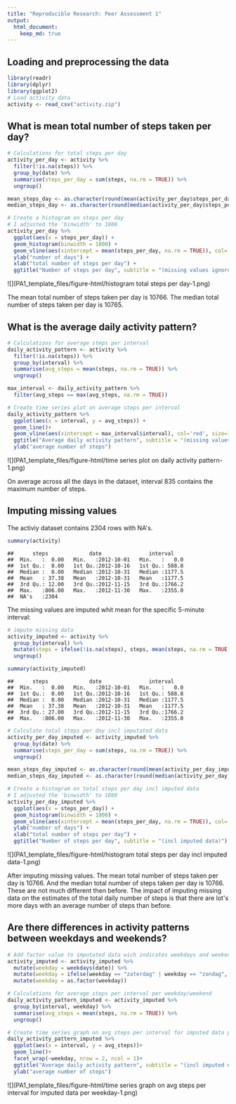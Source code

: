```yaml
---
title: "Reproducible Research: Peer Assessment 1"
output: 
  html_document:
    keep_md: true
---
```



## Loading and preprocessing the data


```r
library(readr)
library(dplyr)
library(ggplot2)
# Load activity data
activity <- read_csv("activity.zip")
```


## What is mean total number of steps taken per day?


```r
# Calculations for total steps per day
activity_per_day <- activity %>%
  filter(!is.na(steps)) %>%
  group_by(date) %>%
  summarise(steps_per_day = sum(steps, na.rm = TRUE)) %>%
  ungroup()

mean_steps_day <- as.character(round(mean(activity_per_day$steps_per_day, na.rm = TRUE)))
median_steps_day <- as.character(round(median(activity_per_day$steps_per_day, na.rm = TRUE)))
```


```r
# Create a histogram on steps per day 
# I adjusted the 'binwidth' to 1800
activity_per_day %>%
  ggplot(aes(x = steps_per_day)) +
  geom_histogram(binwidth = 1800) +
  geom_vline(aes(xintercept = mean(steps_per_day, na.rm = TRUE)), col='red', size=1, lty=2) + 
  ylab("number of days") +
  xlab("total number of steps per day") +
  ggtitle("Number of steps per day", subtitle = "(missing values ignored)")
```

![](PA1_template_files/figure-html/histogram total steps per day-1.png)<!-- -->

The mean total number of steps taken per day is 10766.
The median total number of steps taken per day is 10765.


## What is the average daily activity pattern?


```r
# Calculations for average steps per interval
daily_activity_pattern <- activity %>%
  filter(!is.na(steps)) %>%
  group_by(interval) %>%
  summarise(avg_steps = mean(steps, na.rm = TRUE)) %>%
  ungroup()

max_interval <- daily_activity_pattern %>%
  filter(avg_steps == max(avg_steps, na.rm = TRUE))
```


```r
# Create time series plot on average steps per interval
daily_activity_pattern %>%
  ggplot(aes(x = interval, y = avg_steps)) +
  geom_line()+
  geom_vline(aes(xintercept = max_interval$interval), col='red', size=1, lty=2) + 
  ggtitle("Average daily activity pattern", subtitle = "(missing values ignored)") +
  ylab("average number of steps")
```

![](PA1_template_files/figure-html/time series plot on daily activity pattern-1.png)<!-- -->

On average across all the days in the dataset, interval 835 contains the maximum number of steps.


## Imputing missing values
The activiy dataset contains 2304 rows with NA's.


```r
summary(activity)
```

```
##      steps             date               interval     
##  Min.   :  0.00   Min.   :2012-10-01   Min.   :   0.0  
##  1st Qu.:  0.00   1st Qu.:2012-10-16   1st Qu.: 588.8  
##  Median :  0.00   Median :2012-10-31   Median :1177.5  
##  Mean   : 37.38   Mean   :2012-10-31   Mean   :1177.5  
##  3rd Qu.: 12.00   3rd Qu.:2012-11-15   3rd Qu.:1766.2  
##  Max.   :806.00   Max.   :2012-11-30   Max.   :2355.0  
##  NA's   :2304
```

The missing values are imputed whit mean for the specific 5-minute interval:


```r
# impute missing data
activity_imputed <- activity %>%
  group_by(interval) %>%
  mutate(steps = ifelse(!is.na(steps), steps, mean(steps, na.rm = TRUE))) %>%
  ungroup()

summary(activity_imputed)
```

```
##      steps             date               interval     
##  Min.   :  0.00   Min.   :2012-10-01   Min.   :   0.0  
##  1st Qu.:  0.00   1st Qu.:2012-10-16   1st Qu.: 588.8  
##  Median :  0.00   Median :2012-10-31   Median :1177.5  
##  Mean   : 37.38   Mean   :2012-10-31   Mean   :1177.5  
##  3rd Qu.: 27.00   3rd Qu.:2012-11-15   3rd Qu.:1766.2  
##  Max.   :806.00   Max.   :2012-11-30   Max.   :2355.0
```


```r
# Calculate total steps per day incl imputated data
activity_per_day_imputed <- activity_imputed %>%
  group_by(date) %>%
  summarise(steps_per_day = sum(steps, na.rm = TRUE)) %>%
  ungroup()

mean_steps_day_imputed <- as.character(round(mean(activity_per_day_imputed$steps_per_day, na.rm = TRUE)))
median_steps_day_imputed <- as.character(round(median(activity_per_day_imputed$steps_per_day, na.rm = TRUE)))
```


```r
# Create a histogram on total steps per day incl imputed data 
# I adjusted the 'binwidth' to 1800
activity_per_day_imputed %>%
  ggplot(aes(x = steps_per_day)) +
  geom_histogram(binwidth = 1800) +
  geom_vline(aes(xintercept = mean(steps_per_day, na.rm = TRUE)), col='red', size=1, lty=2) + 
  ylab("number of days") +
  xlab("total number of steps per day") +
  ggtitle("Number of steps per day", subtitle = "(incl imputed data)")
```

![](PA1_template_files/figure-html/histogram total steps per day incl imputed data-1.png)<!-- -->

After imputing missing values. The mean total number of steps taken per day is 10766.
And the median total number of steps taken per day is 10766. These are not much different then before. 
The impact of imputing missing data on the estimates of the total daily number of steps is that there are lot's more days with an average number of steps than before.


## Are there differences in activity patterns between weekdays and weekends?


```r
# Add factor value to imputated data wich indicates weekdays and weekends
activity_imputed <- activity_imputed %>%
  mutate(weekday = weekdays(date)) %>%
  mutate(weekday = ifelse(weekday == "zaterdag" | weekday == "zondag", "weekend", "weekday")) %>%
  mutate(weekday = as.factor(weekday))
```


```r
# Calculations for average steps per interval per weekday/weekend
daily_activity_pattern_imputed <- activity_imputed %>%
  group_by(interval, weekday) %>%
  summarise(avg_steps = mean(steps, na.rm = TRUE)) %>%
  ungroup()
```


```r
# Create time series graph on avg steps per interval for imputed data per weekday
daily_activity_pattern_imputed %>%
  ggplot(aes(x = interval, y = avg_steps))+
  geom_line()+
  facet_wrap(~weekday, nrow = 2, ncol = 1)+
  ggtitle("Average daily activity pattern", subtitle = "(incl imputed data)") +
  ylab("average number of steps")
```

![](PA1_template_files/figure-html/time series graph on avg steps per interval for imputed data per weekday-1.png)<!-- -->




